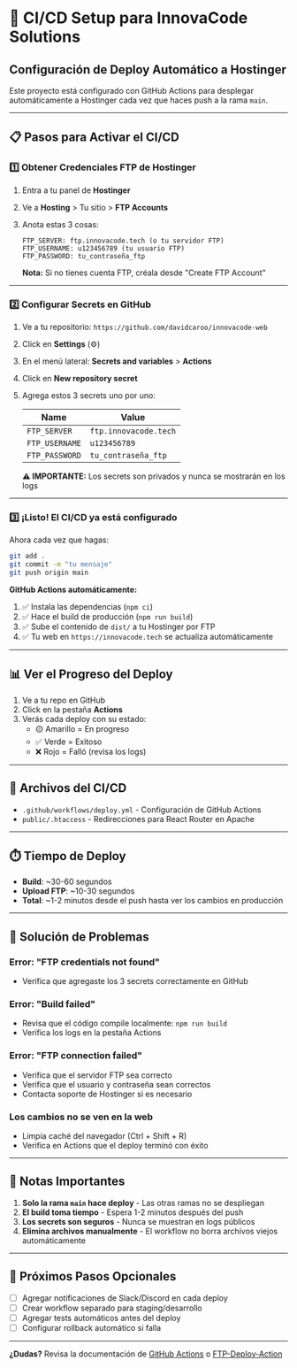 # 🚀 CI/CD Setup para InnovaCode Solutions

## Configuración de Deploy Automático a Hostinger

Este proyecto está configurado con GitHub Actions para desplegar automáticamente a Hostinger cada vez que haces push a la rama `main`.

---

## 📋 Pasos para Activar el CI/CD

### 1️⃣ Obtener Credenciales FTP de Hostinger

1. Entra a tu panel de **Hostinger**
2. Ve a **Hosting** > Tu sitio > **FTP Accounts**
3. Anota estas 3 cosas:

   ```
   FTP_SERVER: ftp.innovacode.tech (o tu servidor FTP)
   FTP_USERNAME: u123456789 (tu usuario FTP)
   FTP_PASSWORD: tu_contraseña_ftp
   ```

   **Nota:** Si no tienes cuenta FTP, créala desde "Create FTP Account"

---

### 2️⃣ Configurar Secrets en GitHub

1. Ve a tu repositorio: `https://github.com/davidcaroo/innovacode-web`
2. Click en **Settings** (⚙️)
3. En el menú lateral: **Secrets and variables** > **Actions**
4. Click en **New repository secret**
5. Agrega estos 3 secrets uno por uno:

   | Name | Value |
   |------|-------|
   | `FTP_SERVER` | `ftp.innovacode.tech` |
   | `FTP_USERNAME` | `u123456789` |
   | `FTP_PASSWORD` | `tu_contraseña_ftp` |

   **⚠️ IMPORTANTE:** Los secrets son privados y nunca se mostrarán en los logs

---

### 3️⃣ ¡Listo! El CI/CD ya está configurado

Ahora cada vez que hagas:

```bash
git add .
git commit -m "tu mensaje"
git push origin main
```

**GitHub Actions automáticamente:**
1. ✅ Instala las dependencias (`npm ci`)
2. ✅ Hace el build de producción (`npm run build`)
3. ✅ Sube el contenido de `dist/` a tu Hostinger por FTP
4. ✅ Tu web en `https://innovacode.tech` se actualiza automáticamente

---

## 📊 Ver el Progreso del Deploy

1. Ve a tu repo en GitHub
2. Click en la pestaña **Actions**
3. Verás cada deploy con su estado:
   - 🟡 Amarillo = En progreso
   - ✅ Verde = Exitoso
   - ❌ Rojo = Falló (revisa los logs)

---

## 🔧 Archivos del CI/CD

- `.github/workflows/deploy.yml` - Configuración de GitHub Actions
- `public/.htaccess` - Redirecciones para React Router en Apache

---

## ⏱️ Tiempo de Deploy

- **Build**: ~30-60 segundos
- **Upload FTP**: ~10-30 segundos
- **Total**: ~1-2 minutos desde el push hasta ver los cambios en producción

---

## 🐛 Solución de Problemas

### Error: "FTP credentials not found"
- Verifica que agregaste los 3 secrets correctamente en GitHub

### Error: "Build failed"
- Revisa que el código compile localmente: `npm run build`
- Verifica los logs en la pestaña Actions

### Error: "FTP connection failed"
- Verifica que el servidor FTP sea correcto
- Verifica que el usuario y contraseña sean correctos
- Contacta soporte de Hostinger si es necesario

### Los cambios no se ven en la web
- Limpia caché del navegador (Ctrl + Shift + R)
- Verifica en Actions que el deploy terminó con éxito

---

## 📝 Notas Importantes

1. **Solo la rama `main` hace deploy** - Las otras ramas no se despliegan
2. **El build toma tiempo** - Espera 1-2 minutos después del push
3. **Los secrets son seguros** - Nunca se muestran en logs públicos
4. **Elimina archivos manualmente** - El workflow no borra archivos viejos automáticamente

---

## 🎯 Próximos Pasos Opcionales

- [ ] Agregar notificaciones de Slack/Discord en cada deploy
- [ ] Crear workflow separado para staging/desarrollo
- [ ] Agregar tests automáticos antes del deploy
- [ ] Configurar rollback automático si falla

---

**¿Dudas?** Revisa la documentación de [GitHub Actions](https://docs.github.com/en/actions) o [FTP-Deploy-Action](https://github.com/SamKirkland/FTP-Deploy-Action)
